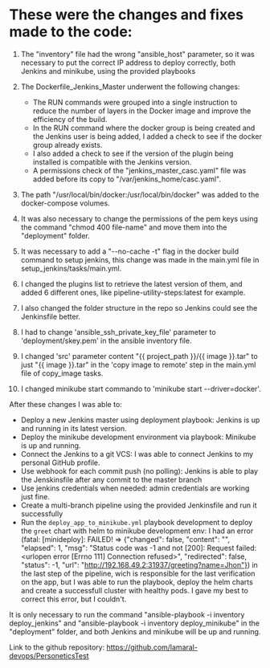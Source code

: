 # These were the changes and fixes made to the code:

1. The "inventory" file had the wrong "ansible_host" parameter, so it was necessary to put the correct IP address
to deploy correctly, both Jenkins and minikube, using the provided playbooks

2. The Dockerfile_Jenkins_Master underwent the following changes:
   - The RUN commands were grouped into a single instruction to reduce the number of layers in the Docker image and improve the efficiency of the build.
   - In the RUN command where the docker group is being created and the Jenkins user is being added, I added a check to see if the docker group already exists.
   - I also added a check to see if the version of the plugin being installed is compatible with the Jenkins version.
   - A permissions check of the "jenkins_master_casc.yaml" file was added before its copy to "/var/jenkins_home/casc.yaml".

3. The path "/usr/local/bin/docker:/usr/local/bin/docker" was added to the docker-compose volumes.

4. It was also necessary to change the permissions of the pem keys using the command "chmod 400 file-name" and move them into the "deployment" folder.

5. It was necessary to add a "--no-cache -t" flag in the docker build command to setup jenkins, this change was made in the main.yml file in setup_jenkins/tasks/main.yml.

6. I changed the plugins list to retrieve the latest version of them, and added 6 different ones, like pipeline-utility-steps:latest for example.

7. I also changed the folder structure in the repo so Jenkins could see the Jenkinsfile better.

8. I had to change 'ansible_ssh_private_key_file' parameter to 'deployment/skey.pem' in the ansible inventory file.

9. I changed 'src' parameter content "{{ project_path }}/{{ image }}.tar" to just "{{ image }}.tar" in the 'copy image to remote' step in the main.yml file of copy_image tasks.

10. I changed minikube start commando to 'minikube start --driver=docker'.

After these changes I was able to:

- Deploy a new Jenkins master using deployment playbook: Jenkins is up and running in its latest version.
- Deploy the minikube development environment via playbook: Minikube is up and running.
- Connect the Jenkins to a git VCS: I was able to connect Jenkins to my personal GitHub profile.
- Use webhook for each commit push (no polling): Jenkins is able to play the Jenskinsfile after any commit to the master branch
- Use jenkins credentials when needed: admin credentials are working just fine.
- Create a multi-branch pipeline using the provided Jenkinsfile and run it successfully
- Run the `deploy_app_to_minikube.yml` playbook development to deploy the `greet` chart with helm to minikube development env: I had an error (fatal: [minideploy]: FAILED! => {"changed": false, "content": "", "elapsed": 1, "msg": "Status code was -1 and not [200]: Request failed: <urlopen error [Errno 111] Connection refused>", "redirected": false, "status": -1, "url": "http://192.168.49.2:31937/greeting?name=Jhon"}) in the last step of the pipeline, wich is responsible for the last verification on the app, but I was able to run the playbook, deploy the helm charts and create a successfull cluster with healthy pods. I gave my best to correct this error, but I couldn't.

It is only necessary to run the command "ansible-playbook -i inventory deploy_jenkins" and "ansible-playbook -i inventory deploy_minikube" in the "deployment" folder, and both Jenkins and minikube will be up and running.

Link to the github repository: https://github.com/lamaral-devops/PersoneticsTest